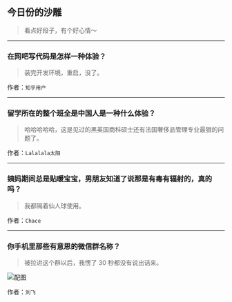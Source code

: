## 今日份的沙雕

> 看点好段子，有个好心情～


 
---

### 在网吧写代码是怎样一种体验？

> 装完开发环境，重启，没了。


作者：`知乎用户`

---

### 留学所在的整个班全是中国人是一种什么体验？

> 哈哈哈哈哈，这是见过的黑英国商科硕士还有法国奢侈品管理专业最狠的问题了。


作者：`Lalalala太阳`

---

### 姨妈期间总是贴暖宝宝，男朋友知道了说那是有毒有辐射的，真的吗？

> 我都隔着仙人球使用。


作者：`Chace`

---

### 你手机里那些有意思的微信群名称？

> 被拉进这个群以后，我愣了 30 秒都没有说出话来。



![配图](http://pic1.zhimg.com/70/e486bbcf6b1bb85c7fc5d7a6c72fde10_b.jpg)


作者：`刘飞`